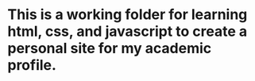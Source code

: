 # This is a working folder for learning html, css, and javascript to create a personal site for my academic profile.